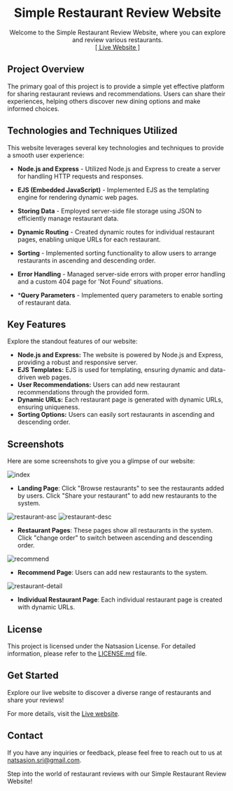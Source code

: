 <h1 align="center">Simple Restaurant Review Website</h1>
<p align="center">
    Welcome to the Simple Restaurant Review Website, where you can explore and review various restaurants.
    <br>
    <a href="https://restaurant-review-1xf7.onrender.com/">[ Live Website ]</a>
</p>

## Project Overview

The primary goal of this project is to provide a simple yet effective platform for sharing restaurant reviews and recommendations. Users can share their experiences, helping others discover new dining options and make informed choices.

## Technologies and Techniques Utilized

This website leverages several key technologies and techniques to provide a smooth user experience:

* **Node.js and Express** - Utilized Node.js and Express to create a server for handling HTTP requests and responses.

* **EJS (Embedded JavaScript)** - Implemented EJS as the templating engine for rendering dynamic web pages.

* **Storing Data** - Employed server-side file storage using JSON to efficiently manage restaurant data.

* **Dynamic Routing** - Created dynamic routes for individual restaurant pages, enabling unique URLs for each restaurant.

* **Sorting** - Implemented sorting functionality to allow users to arrange restaurants in ascending and descending order.

* **Error Handling** - Managed server-side errors with proper error handling and a custom 404 page for 'Not Found' situations.

* ***Query Parameters** - Implemented query parameters to enable sorting of restaurant data.


## Key Features

Explore the standout features of our website:

- **Node.js and Express:** The website is powered by Node.js and Express, providing a robust and responsive server.
- **EJS Templates:** EJS is used for templating, ensuring dynamic and data-driven web pages.
- **User Recommendations:** Users can add new restaurant recommendations through the provided form.
- **Dynamic URLs:** Each restaurant page is generated with dynamic URLs, ensuring uniqueness.
- **Sorting Options:** Users can easily sort restaurants in ascending and descending order.

## Screenshots

Here are some screenshots to give you a glimpse of our website:

![index](https://user-images.githubusercontent.com/100752017/212830554-d441765a-5c2a-411b-8f21-823a43da79f6.jpg)

* **Landing Page**: Click "Browse restaurants" to see the restaurants added by users. Click "Share your restaurant" to add new restaurants to the system.

![restaurant-asc](https://user-images.githubusercontent.com/100752017/212832159-aacb8d40-7c3f-4352-9270-1d5d2885cd91.jpg)
![restaurant-desc](https://user-images.githubusercontent.com/100752017/212832163-d3ed1205-1ce4-407a-a0b3-4637c3accd0c.jpg)
* **Restaurant Pages**: These pages show all restaurants in the system. Click "change order" to switch between ascending and descending order.

![recommend](https://user-images.githubusercontent.com/100752017/212832351-168fa00b-1107-42d5-86e2-7f5c59dad74a.jpg)
* **Recommend Page**: Users can add new restaurants to the system.

![restaurant-detail](https://user-images.githubusercontent.com/100752017/212832271-8e14ed50-38b3-46c0-bf67-f91c1f609d9f.jpg)
* **Individual Restaurant Page**: Each individual restaurant page is created with dynamic URLs.

## License

This project is licensed under the Natsasion License. For detailed information, please refer to the [LICENSE.md](LICENSE) file.

## Get Started

Explore our live website to discover a diverse range of restaurants and share your reviews!

For more details, visit the [Live website](https://restaurant-review-1xf7.onrender.com/).

## Contact

If you have any inquiries or feedback, please feel free to reach out to us at [natsasion.sri@gmail.com](mailto:natsasion.sri@gmail.com).

Step into the world of restaurant reviews with our Simple Restaurant Review Website!

